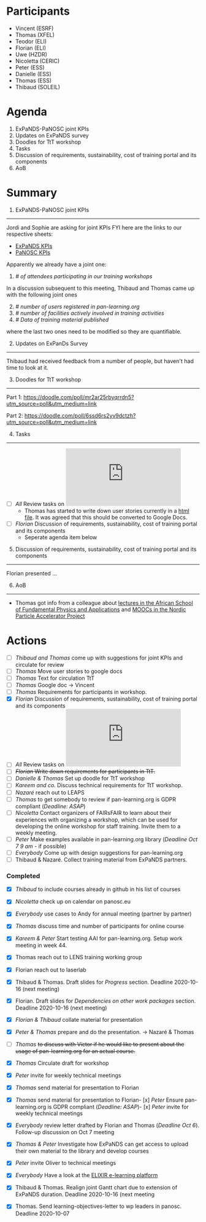 
Participants
============

* Vincent (ESRF)
* Thomas (XFEL)
* Teodor (ELI)
* Florian (ELI)
* Uwe (HZDR)
* Nicoletta (CERIC)
* Peter (ESS)
* Danielle (ESS)
* Thomas (ESS)
* Thibaud (SOLEIL)


Agenda
======
1. ExPaNDS-PaNOSC joint KPIs
1. Updates on ExPaNDS survey
1. Doodles for TtT workshop
1. Tasks
1. Discussion of requirements, sustainability, cost of training portal and its components
1. AoB


Summary
=======

1. ExPaNDS-PaNOSC joint KPIs
----------------------------
Jordi and Sophie are asking for joint KPIs
FYI here are the links to our respective sheets:

* [ExPaNDS KPIs](https://tinyurl.com/ExPaNDS-KPIs)
* [PaNOSC KPIs](https://tinyurl.com/PaNOSC-KPIs)

Apparently we already have a joint one: 

1. _# of attendees participating in our training workshops_

In a discussion subsequent to this meeting, Thibaud and Thomas came up with the following joint ones

2. _# number of users registered in pan-learning.org_
2. _# number of facilities actively involved in training activities_
2. _# Data of training material published_

where the last two ones need to be modified so they are quantifiable.


2. Updates on ExPanDs Survey
----------------------------
Thibaud had received feedback from a number of people, but haven't had time to look at it.


3. Doodles for TtT workshop
---------------------------

Part 1: https://doodle.com/poll/mr2ar25rbyqrrdn5?utm_source=poll&utm_medium=link

Part 2: https://doodle.com/poll/6ssd6rs2yv9dctzh?utm_source=poll&utm_medium=link



4. Tasks
--------
- [ ] *All* Review tasks on ![mind map](https://github.com/panosc-eu/panosc/blob/master/Work%20Packages/WP8%20User%20Training/MeetingMinutes/snippets/Requirements.pdf)
   * Thomas has started to write down user stories currently in a [html file](https://github.com/panosc-eu/panosc/blob/master/Work%20Packages/WP8%20User%20Training/Documents/user_stories.html). It was agreed that this should be converted to Google Docs. 
- [ ] *Florian* Discussion of requirements, sustainability, cost of training portal and its components
  * Seperate agenda item below
   
   
5. Discussion of requirements, sustainability, cost of training portal and its components
-----------------------------------------------------------------------------------------
Florian presented ...


6. AoB
------
* Thomas got info from a colleague about [lectures in the African School of Fundamental Physics and Applications](https://www.africanschoolofphysics.org/asp-online-lecture-series/) and [MOOCs in the Nordic Particle Accelerator Project](https://npap.eu/mooc)



Actions
=======

- [ ] *Thibaud and Thomas* come up with suggestions for joint KPIs and circulate for review
- [ ] *Thomas* Move user stories to google docs
- [ ] *Thomas* Text for circulation TtT
- [ ] *Thomas* Google doc -> Vincent
- [ ] *Thomas* Requirements for participants in workshop.
- [x] *Florian* Discussion of requirements, sustainability, cost of training portal and its components
- [ ] *All* Review tasks on ![mind map](https://github.com/panosc-eu/panosc/blob/master/Work%20Packages/WP8%20User%20Training/MeetingMinutes/snippets/Requirements.pdf)
- [ ] ~~*Florian* Write down requirements for participants in TtT.~~
- [ ] *Danielle & Thomas* Set up doodle for TtT workshop
- [ ] *Kareem and co.* Discuss technical requirements for TtT workshop. 
- [ ] *Nazaré* reach out to LEAPS 
- [ ] *Thomas* to get somebody to review if pan-learning.org is GDPR compliant (*Deadline: ASAP*)
- [ ] *Nicoletta* Contact organizers of FAIRsFAIR to learn about their experiences with organizing a workshop, which can be used for developing the online workshop for staff training. Invite them to a weekly meeting. 
- [ ] *Peter* Make examples available in pan-learning.org library (*Deadline Oct 7 9 am* - if possible)
- [ ] *Everybody* Come up with design suggestions for pan-learning.org
- [ ] Thibaud & Nazaré. Collect training material from ExPaNDS partners. 

### Completed
- [x] *Thibaud* to include courses already in github in his list of courses
- [x] *Nicoletta* check up on calendar on panosc.eu
- [x] *Everybody* use cases to Andy for annual meeting (partner by partner)
- [x] *Thomas* discuss time and number of participants for online course
- [x] *Kareem & Peter* Start testing AAI for pan-learning.org. Setup work meeting in week 44.
- [x] Thomas reach out to LENS training working group
- [x] Florian reach out to laserlab
- [x] Thibaud & Thomas. Draft slides for *Progress* section. Deadline 2020-10-16 (next meeting)
- [x] Florian. Draft slides for *Dependencies on other work packages* section. Deadline 2020-10-16 (next meeting)
- [x] *Florian & Thibaud* collate material for presentation
- [x] *Peter & Thomas* prepare and do the presentation. -> Nazaré & Thomas
- [ ] *Thomas* ~~to discuss with Victor if he would like to present about the usage of pan-learning.org for an actual course.~~
- [x] *Thomas* Circulate draft for workshop
- [x] *Peter* invite for weekly technical meetings
- [x] *Thomas* send material for presentation to Florian
- [x] *Thomas* send material for presentation to Florian- [x] *Peter* Ensure pan-learning.org is GDPR compliant (*Deadline: ASAP*)- [x] *Peter* invite for weekly technical meetings
- [x] *Everybody* review letter drafted by Florian and Thomas (*Deadline Oct 6*). Follow-up discussion on Oct 7 meeting
- [x] *Thomas & Peter* Investigate how ExPaNDS can get access to upload their own material to the library and develop courses
- [x] *Peter* invite Oliver to technical meetings
- [x] *Everybody* Have a look at the [ELIXIR e-learning platform](https://elixir.mf.uni-lj.si)
- [x] Thibaud & Thomas. Realign joint Gantt chart due to extension of ExPaNDS duration. Deadline 2020-10-16 (next meeting
- [x] Thomas. Send learning-objectives-letter to wp leaders in panosc. Deadline 2020-10-07



















